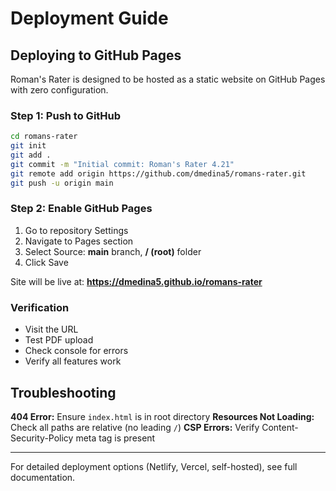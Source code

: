 # Deployment Guide

## Deploying to GitHub Pages

Roman's Rater is designed to be hosted as a static website on GitHub Pages with zero configuration.

### Step 1: Push to GitHub

```bash
cd romans-rater
git init
git add .
git commit -m "Initial commit: Roman's Rater 4.21"
git remote add origin https://github.com/dmedina5/romans-rater.git
git push -u origin main
```

### Step 2: Enable GitHub Pages

1. Go to repository Settings
2. Navigate to Pages section
3. Select Source: **main** branch, **/ (root)** folder
4. Click Save

Site will be live at: **https://dmedina5.github.io/romans-rater**

### Verification

- Visit the URL
- Test PDF upload
- Check console for errors
- Verify all features work

## Troubleshooting

**404 Error:** Ensure `index.html` is in root directory
**Resources Not Loading:** Check all paths are relative (no leading `/`)
**CSP Errors:** Verify Content-Security-Policy meta tag is present

---

For detailed deployment options (Netlify, Vercel, self-hosted), see full documentation.

